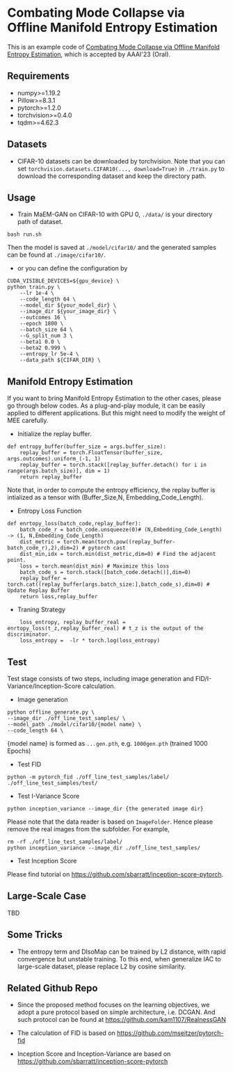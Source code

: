 # Combating Mode Collapse via Offline Manifold Entropy Estimation
This is an example code of [Combating Mode Collapse via Offline Manifold Entropy Estimation](https://arxiv.org/pdf/2208.12055.pdf), which is accepted by AAAI'23 (Oral).


## Requirements

*   numpy>=1.19.2
*   Pillow>=8.3.1
*   pytorch>=1.2.0
*   torchvision>=0.4.0
*   tqdm>=4.62.3

## Datasets
* CIFAR-10 datasets can be downloaded by torchvision. Note that you can set
`torchvision.datasets.CIFAR10(..., download=True)` in `./train.py` to download the corresponding dataset and keep the directory path.

## Usage
* Train MaEM-GAN on CIFAR-10 with GPU 0, `./data/` is your directory path of dataset.
```
bash run.sh
```
Then the model is saved at `./model/cifar10/` and the generated samples can be found at `./image/cifar10/`.

* or you can define the configuration by
```
CUDA_VISIBLE_DEVICES=${gpu_device} \
python train.py \
    --lr 1e-4 \
    --code_length 64 \
    --model_dir ${your_model_dir} \
    --image_dir ${your_image_dir} \
    --outcomes 16 \
    --epoch 1800 \
    --batch_size 64 \
    --G_split_num 3 \
    --beta1 0.0 \
    --beta2 0.999 \
    --entropy_lr 5e-4 \
    --data_path ${CIFAR_DIR} \
```


## Manifold Entropy Estimation

If you want to bring Manifold Entropy Estimation to the other cases, please go through below codes. As a plug-and-play module, it can be easily applied to different applications. But this might need to modify the weight of MEE carefully.


* Initialize the replay buffer.

```
def entropy_buffer(buffer_size = args.buffer_size):
    replay_buffer = torch.FloatTensor(buffer_size, args.outcomes).uniform_(-1, 1)
    replay_buffer = torch.stack([replay_buffer.detach() for i in range(args.batch_size)], dim = 1)
    return replay_buffer
```

Note that, in order to compute the entropy efficiency, the replay buffer is intialized as a tensor with (Buffer_Size,N, Embedding_Code_Length).

* Entropy Loss Function

```
def enrtopy_loss(batch_code,replay_buffer):
    batch_code_r = batch_code.unsqueeze(0)# (N,Embedding_Code_Length) -> (1, N,Embedding_Code_Length)
    dist_metric = torch.mean(torch.pow((replay_buffer-batch_code_r),2),dim=2) # pytorch cast
    dist_min,idx = torch.min(dist_metric,dim=0) # Find the adjacent point.
    loss = torch.mean(dist_min) # Maximize this loss 
    batch_code_s = torch.stack([batch_code.detach()],dim=0) 
    replay_buffer = torch.cat((replay_buffer[args.batch_size:],batch_code_s),dim=0) # Update Replay Buffer
    return loss,replay_buffer 
```    

* Traning Strategy

```
    loss_entropy, replay_buffer_real = enrtopy_loss(t_z,replay_buffer_real) # t_z is the output of the discriminator.
    loss_entropy =  -lr * torch.log(loss_entropy)
```


## Test
Test stage consists of two steps, including image generation and FID/I-Variance/Inception-Score calculation.

* Image generation

```
python offline_generate.py \
--image_dir ./off_line_test_samples/ \
--model_path ./model/cifar10/{model name} \
--code_length 64 \
```

{model name} is formed as `...gen.pth`, e.g. `1000gen.pth` (trained 1000 Epochs)

* Test FID
```
python -m pytorch_fid ./off_line_test_samples/label/  ./off_line_test_samples/test/
```

* Test I-Variance Score
```
python inception_variance --image_dir {the generated image dir}
```
Please note that the data reader is based on `ImageFolder`. Hence please remove the real images from the subfolder.
For example,
```
rm -rf ./off_line_test_samples/label/
python inception_variance --image_dir ./off_line_test_samples/
```

* Test Inception Score

Please find tutorial on https://github.com/sbarratt/inception-score-pytorch.

## Large-Scale Case
TBD

## Some Tricks

* The entropy term and DIsoMap can be trained by L2 distance, with rapid convergence but unstable training. To this end, when generalize IAC to large-scale dataset, please replace L2 by cosine similarity.

## Related Github Repo

* Since the proposed method focuses on the learning objectives, we adopt a pure protocol based on simple architecture, i.e. DCGAN. And such protocol can be found at https://github.com/kam1107/RealnessGAN

* The calculation of FID is based on https://github.com/mseitzer/pytorch-fid

* Inception Score and Inception-Variance are based on https://github.com/sbarratt/inception-score-pytorch
